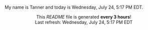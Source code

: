 My name is Tanner and today is Wednesday, July 24, 5:17 PM EDT.

<p align="center">This <i>README</i> file is generated <b>every 3 hours</b>!</br>Last refresh: Wednesday, July 24, 5:17 PM EDT<br /></p>
